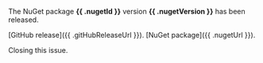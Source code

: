 The NuGet package **{{ .nugetId }}** version **{{ .nugetVersion }}** has been released.
 
[GitHub release]({{ .gitHubReleaseUrl }}).
[NuGet package]({{ .nugetUrl }}).
 
Closing this issue.

<!-- nuget-released -->
